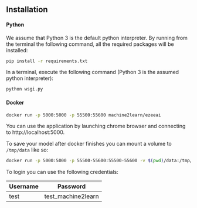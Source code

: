 
## Installation

#### Python

We assume that Python 3 is the default python interpreter. By running from the terminal the following command, all the required packages will be installed:
```bash
pip install -r requirements.txt
```

In a terminal, execute the following command (Python 3 is the assumed python interpreter):
```python
python wsgi.py
```

#### Docker
```bash
docker run -p 5000:5000 -p 55500:55600 machine2learn/ezeeai
```

You can use the application by launching chrome browser and connecting to http://localhost:5000. 

To save your model after docker finishes you can mount a volume to `/tmp/data` like so:
```bash
docker run -p 5000:5000 -p 55500-55600:55500-55600 -v $(pwd)/data:/tmp/data machine2learn/ezeeai
```


To login you can use the following credentials:

| Username | Password |
| -------- | ---- |
| test | test_machine2learn |
